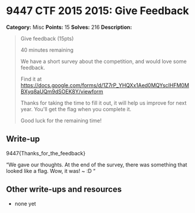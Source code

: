 # 9447 CTF 2015 2015: Give Feedback

**Category:** Misc
**Points:** 15
**Solves:** 216
**Description:**

> Give feedback (15pts)
> 
>  40 minutes remaining
> 
>  We have a short survey about the competition, and would love some feedback.
> 
>  Find it at <https://docs.google.com/forms/d/1Z7rP_YHQXx1Aed0MQYscIHFM0MBXyq8aUQm9dSOEK8Y/viewform>
> 
>  Thanks for taking the time to fill it out, it will help us improve for next year. You'll get the flag when you complete it.
> 
>  Good luck for the remaining time!
> 


## Write-up

9447{Thanks_for_the_feedback}

“We gave our thoughts. At the end of the survey, there was something that looked like a flag. Wow, it was! ~ :D “

## Other write-ups and resources

* none yet
